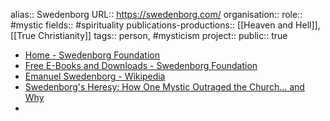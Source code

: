 alias:: Swedenborg
URL:: https://swedenborg.com/
organisation::
role:: #mystic 
fields:: #spirituality 
publications-productions:: [[Heaven and Hell]], [[True Christianity]] 
tags:: person, #mysticism 
project::
public:: true
- [Home - Swedenborg Foundation](https://swedenborg.com/)
- [Free E-Books and Downloads - Swedenborg Foundation](https://swedenborg.com/bookstore/free-ebooks-downloads/)
- [Emanuel Swedenborg - Wikipedia](https://en.wikipedia.org/wiki/Emanuel_Swedenborg)
- [Swedenborg's Heresy: How One Mystic Outraged the Church... and Why](https://www.bitchute.com/video/wuMTXo2SOBDE/)
-